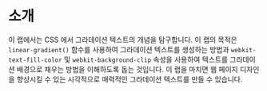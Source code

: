 # 소개

이 랩에서는 CSS 에서 그라데이션 텍스트의 개념을 탐구합니다. 이 랩의 목적은 `linear-gradient()` 함수를 사용하여 그라데이션 텍스트를 생성하는 방법과 `webkit-text-fill-color` 및 `webkit-background-clip` 속성을 사용하여 텍스트를 그라데이션 배경으로 채우는 방법을 이해하도록 돕는 것입니다. 이 랩을 마치면 웹 페이지 디자인을 향상시킬 수 있는 시각적으로 매력적인 그라데이션 텍스트를 만들 수 있습니다.
